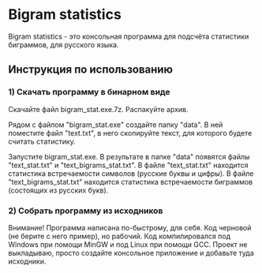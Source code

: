 # Bigram statistics
Bigram statistics - это консольная программа для подсчёта статистики биграммов, для русского языка.

## Инструкция по использованию
### 1) Скачать программу в бинарном виде
Скачайте файл bigram_stat.exe.7z.
Распакуйте архив.

Рядом с файлом "bigram_stat.exe" создайте папку "data".
В ней поместите файл "text.txt", в него скопируйте текст, для которого будете считать статистику.

Запустите bigram_stat.exe.
В результате в папке "data" появятся файлы "text_stat.txt" и "text_bigrams_stat.txt".
В файле "text_stat.txt" находится статистика встречаемости символов (русские буквы и цифры).
В файле "text_bigrams_stat.txt" находится статистика встречаемости биграммов (состоящих из русских букв).

### 2) Собрать программу из исходников
Внимание! Программа написана по-быстрому, для себя.
Код черновой (не берите с него пример), но рабочий.
Код компилировался под Windows при помощи MinGW и под Linux при помощи GCC.
Проект не выкладываю, просто создайте консольное приложение и добавьте туда исходники.
